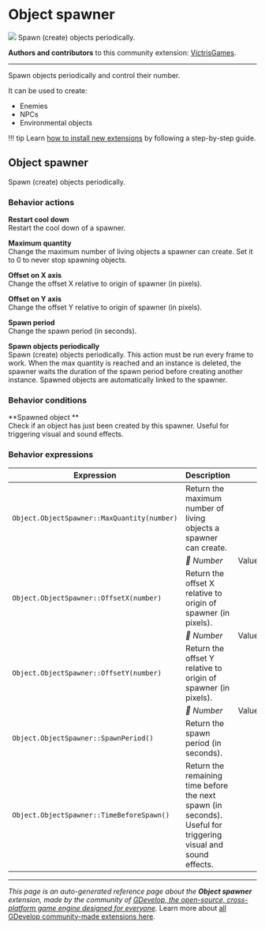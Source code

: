 # Object spawner

<img src="https://resources.gdevelop-app.com/assets/Icons/plus-one.svg" class="extension-icon"></img>
Spawn (create) objects periodically.

**Authors and contributors** to this community extension: [VictrisGames](https://gd.games/VictrisGames).

---

Spawn objects periodically and control their number.

It can be used to create:

- Enemies
- NPCs
- Environmental objects


!!! tip
    Learn [how to install new extensions](/gdevelop5/extensions/search) by following a step-by-step guide.



## Object spawner 

Spawn (create) objects periodically. 

### Behavior actions

**Restart cool down**  
Restart the cool down of a spawner.

**Maximum quantity**  
Change the maximum number of living objects a spawner can create. Set it to 0 to never stop spawning objects.

**Offset on X axis**  
Change the offset X relative to origin of spawner (in pixels).

**Offset on Y axis**  
Change the offset Y relative to origin of spawner (in pixels).

**Spawn period**  
Change the spawn period (in seconds).

**Spawn objects periodically**  
Spawn (create) objects periodically. This action must be run every frame to work. When the max quantity is reached and an instance is deleted, the spawner waits the duration of the spawn period before creating another instance. Spawned objects are automatically linked to the spawner.

### Behavior conditions

**Spawned object **  
Check if an object has just been created by this spawner. Useful for triggering visual and sound effects.

### Behavior expressions

| Expression | Description |  |
|-----|-----|-----|
| `Object.ObjectSpawner::MaxQuantity(number)` | Return the maximum number of living objects a spawner can create. ||
| | _🔢 Number_ | Value |
| `Object.ObjectSpawner::OffsetX(number)` | Return the offset X relative to origin of spawner (in pixels). ||
| | _🔢 Number_ | Value |
| `Object.ObjectSpawner::OffsetY(number)` | Return the offset Y relative to origin of spawner (in pixels). ||
| | _🔢 Number_ | Value |
| `Object.ObjectSpawner::SpawnPeriod()` | Return the spawn period (in seconds). ||
| `Object.ObjectSpawner::TimeBeforeSpawn()` | Return the remaining time before the next spawn (in seconds). Useful for triggering visual and sound effects. ||

---

*This page is an auto-generated reference page about the **Object spawner** extension, made by the community of [GDevelop, the open-source, cross-platform game engine designed for everyone](https://gdevelop.io/).* Learn more about [all GDevelop community-made extensions here](/gdevelop5/extensions).